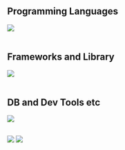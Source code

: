 ## Programming Languages

<img src="https://skillicons.dev/icons?i=html,css,js,php,python" /> <br /><br />

## Frameworks and Library

<img src="https://skillicons.dev/icons?i=sass,wordpress,jquery,tailwindcss,react,laravel," /> <br /><br />

## DB and Dev Tools etc

<img src="https://skillicons.dev/icons?i=mysql,docker,git,github,vscode,linux" /> <br /><br />

![](http://github-profile-summary-cards.vercel.app/api/cards/repos-per-language?username=YutoKondo26&theme=blue_green)
![](http://github-profile-summary-cards.vercel.app/api/cards/profile-details?username=YutoKondo26&theme=blue_green)


